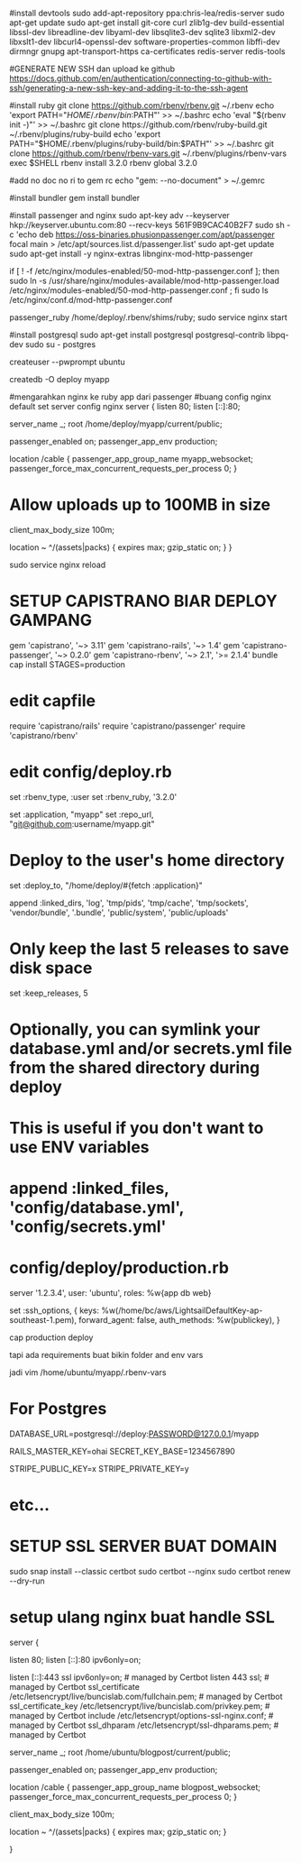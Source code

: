 #install devtools
sudo add-apt-repository ppa:chris-lea/redis-server
sudo apt-get update
sudo apt-get install git-core curl zlib1g-dev build-essential libssl-dev libreadline-dev libyaml-dev libsqlite3-dev sqlite3 libxml2-dev libxslt1-dev libcurl4-openssl-dev software-properties-common libffi-dev dirmngr gnupg apt-transport-https ca-certificates redis-server redis-tools

#GENERATE NEW SSH dan upload ke github
https://docs.github.com/en/authentication/connecting-to-github-with-ssh/generating-a-new-ssh-key-and-adding-it-to-the-ssh-agent

#install ruby
git clone https://github.com/rbenv/rbenv.git ~/.rbenv
echo 'export PATH="$HOME/.rbenv/bin:$PATH"' >> ~/.bashrc
echo 'eval "$(rbenv init -)"' >> ~/.bashrc
git clone https://github.com/rbenv/ruby-build.git ~/.rbenv/plugins/ruby-build
echo 'export PATH="$HOME/.rbenv/plugins/ruby-build/bin:$PATH"' >> ~/.bashrc
git clone https://github.com/rbenv/rbenv-vars.git ~/.rbenv/plugins/rbenv-vars
exec $SHELL
rbenv install 3.2.0
rbenv global 3.2.0

#add no doc no ri to gem rc
echo "gem: --no-document" > ~/.gemrc

#install bundler
gem install bundler

#install passenger and nginx
sudo apt-key adv --keyserver hkp://keyserver.ubuntu.com:80 --recv-keys 561F9B9CAC40B2F7
sudo sh -c 'echo deb https://oss-binaries.phusionpassenger.com/apt/passenger focal main > /etc/apt/sources.list.d/passenger.list'
sudo apt-get update
sudo apt-get install -y nginx-extras libnginx-mod-http-passenger
<!-- ini buat enabling passenger module and restart nginx -->
if [ ! -f /etc/nginx/modules-enabled/50-mod-http-passenger.conf ]; then sudo ln -s /usr/share/nginx/modules-available/mod-http-passenger.load /etc/nginx/modules-enabled/50-mod-http-passenger.conf ; fi
sudo ls /etc/nginx/conf.d/mod-http-passenger.conf
<!-- set ruby di mod-http-passenger.conf -->
passenger_ruby /home/deploy/.rbenv/shims/ruby;
sudo service nginx start
<!-- sampai sini seharusnya kalo buka ip static public
  keliatan itu halaman default nginx  -->

#install postgresql 
sudo apt-get install postgresql postgresql-contrib libpq-dev
sudo su - postgres
<!-- bikin user postgresq sesuai user login -->
createuser --pwprompt ubuntu
<!-- bikin database buat appnya -->
createdb -O deploy myapp

#mengarahkan nginx ke ruby app dari passenger
#buang config nginx default
set server config nginx 
server {
  listen 80;
  listen [::]:80;

  server_name _;
  root /home/deploy/myapp/current/public;

  passenger_enabled on;
  passenger_app_env production;

  location /cable {
    passenger_app_group_name myapp_websocket;
    passenger_force_max_concurrent_requests_per_process 0;
  }

  # Allow uploads up to 100MB in size
  client_max_body_size 100m;

  location ~ ^/(assets|packs) {
    expires max;
    gzip_static on;
  }
}

<!-- udah selesai bikin file config baru rload nginx lagi -->
sudo service nginx reload

# SETUP CAPISTRANO BIAR DEPLOY GAMPANG

gem 'capistrano', '~> 3.11'
gem 'capistrano-rails', '~> 1.4'
gem 'capistrano-passenger', '~> 0.2.0'
gem 'capistrano-rbenv', '~> 2.1', '>= 2.1.4'
bundle
cap install STAGES=production

# edit capfile

require 'capistrano/rails'
require 'capistrano/passenger'
require 'capistrano/rbenv'

# edit config/deploy.rb

set :rbenv_type, :user
set :rbenv_ruby, '3.2.0'

set :application, "myapp"
set :repo_url, "git@github.com:username/myapp.git"

# Deploy to the user's home directory
set :deploy_to, "/home/deploy/#{fetch :application}"

append :linked_dirs, 'log', 'tmp/pids', 'tmp/cache', 'tmp/sockets', 'vendor/bundle', '.bundle', 'public/system', 'public/uploads'

# Only keep the last 5 releases to save disk space
set :keep_releases, 5

# Optionally, you can symlink your database.yml and/or secrets.yml file from the shared directory during deploy
# This is useful if you don't want to use ENV variables
# append :linked_files, 'config/database.yml', 'config/secrets.yml'

# config/deploy/production.rb
server '1.2.3.4', user: 'ubuntu', roles: %w{app db web}

set :ssh_options, {
      keys: %w(/home/bc/aws/LightsailDefaultKey-ap-southeast-1.pem),
      forward_agent: false,
      auth_methods: %w(publickey),
    }

<!-- sampe sini udah bisa deploy make -->

cap production deploy

tapi ada requirements buat bikin folder and env vars

jadi vim /home/ubuntu/myapp/.rbenv-vars

# For Postgres
DATABASE_URL=postgresql://deploy:PASSWORD@127.0.0.1/myapp

RAILS_MASTER_KEY=ohai
SECRET_KEY_BASE=1234567890

STRIPE_PUBLIC_KEY=x
STRIPE_PRIVATE_KEY=y
# etc...

# SETUP SSL SERVER BUAT DOMAIN
<!-- install certbot -->
sudo snap install --classic certbot
sudo certbot --nginx
sudo certbot renew --dry-run

# setup ulang nginx buat handle SSL

server {

  listen 80;
  listen [::]:80 ipv6only=on;

  listen [::]:443 ssl ipv6only=on; # managed by Certbot
  listen 443 ssl; # managed by Certbot
  ssl_certificate /etc/letsencrypt/live/buncislab.com/fullchain.pem; # managed by Certbot
  ssl_certificate_key /etc/letsencrypt/live/buncislab.com/privkey.pem; # managed by Certbot
  include /etc/letsencrypt/options-ssl-nginx.conf; # managed by Certbot
  ssl_dhparam /etc/letsencrypt/ssl-dhparams.pem; # managed by Certbot

  server_name _;
  root /home/ubuntu/blogpost/current/public;

  passenger_enabled on;
  passenger_app_env production;
  
  location /cable {
    passenger_app_group_name blogpost_websocket;
    passenger_force_max_concurrent_requests_per_process 0;
  }

  client_max_body_size 100m;

  location ~ ^/(assets|packs) {
    expires max;
    gzip_static on;
  }

}

